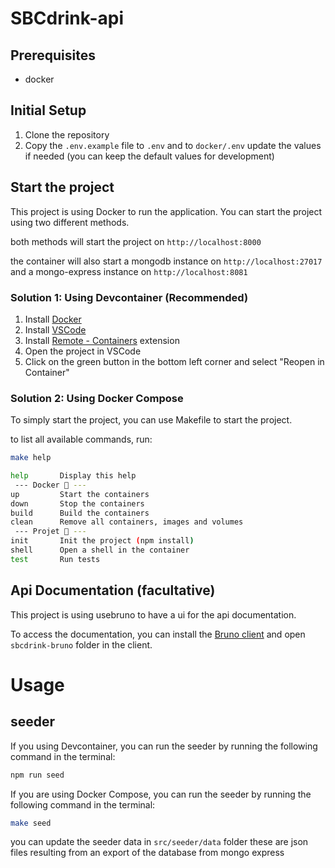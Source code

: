 # SBCdrink-api

## Prerequisites

- docker

## Initial Setup

1. Clone the repository
2. Copy the `.env.example` file to `.env` and to `docker/.env` update the values if needed (you can keep the default values for development)

## Start the project

This project is using Docker to run the application. You can start the project using two different methods.

both methods will start the project on `http://localhost:8000`

the container will also start a mongodb instance on `http://localhost:27017` and a mongo-express instance on `http://localhost:8081`

### Solution 1: Using Devcontainer (Recommended)

1. Install [Docker](https://www.docker.com/products/docker-desktop)
2. Install [VSCode](https://code.visualstudio.com/)
3. Install [Remote - Containers](https://marketplace.visualstudio.com/items?itemName=ms-vscode-remote.remote-containers) extension
4. Open the project in VSCode
5. Click on the green button in the bottom left corner and select "Reopen in Container"

### Solution 2: Using Docker Compose

To simply start the project, you can use Makefile to start the project.

to list all available commands, run:

```bash
make help

help       Display this help
 --- Docker 🐳 --- 
up         Start the containers
down       Stop the containers
build      Build the containers
clean      Remove all containers, images and volumes
 --- Projet 🐸 --- 
init       Init the project (npm install)
shell      Open a shell in the container
test       Run tests
```

## Api Documentation (facultative)

This project is using usebruno to have a ui for the api documentation.

To access the documentation, you can install the [Bruno client](`https://github.com/usebruno/bruno`) and open `sbcdrink-bruno` folder in the client.

# Usage

## seeder

If you using Devcontainer, you can run the seeder by running the following command in the terminal: 
```bash
npm run seed
```

If you are using Docker Compose, you can run the seeder by running the following command in the terminal: 
```bash
make seed
```

you can update the seeder data in `src/seeder/data` folder
these are json files resulting from an export of the database from mongo express


